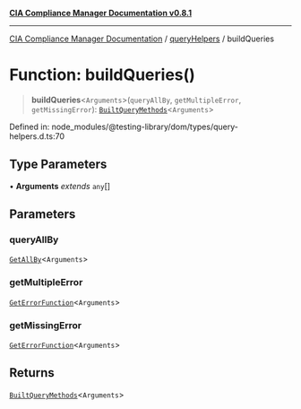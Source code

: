 [**CIA Compliance Manager Documentation v0.8.1**](../../../README.md)

***

[CIA Compliance Manager Documentation](../../../globals.md) / [queryHelpers](../README.md) / buildQueries

# Function: buildQueries()

> **buildQueries**\<`Arguments`\>(`queryAllBy`, `getMultipleError`, `getMissingError`): [`BuiltQueryMethods`](../type-aliases/BuiltQueryMethods.md)\<`Arguments`\>

Defined in: node\_modules/@testing-library/dom/types/query-helpers.d.ts:70

## Type Parameters

• **Arguments** *extends* `any`[]

## Parameters

### queryAllBy

[`GetAllBy`](../type-aliases/GetAllBy.md)\<`Arguments`\>

### getMultipleError

[`GetErrorFunction`](../type-aliases/GetErrorFunction.md)\<`Arguments`\>

### getMissingError

[`GetErrorFunction`](../type-aliases/GetErrorFunction.md)\<`Arguments`\>

## Returns

[`BuiltQueryMethods`](../type-aliases/BuiltQueryMethods.md)\<`Arguments`\>
